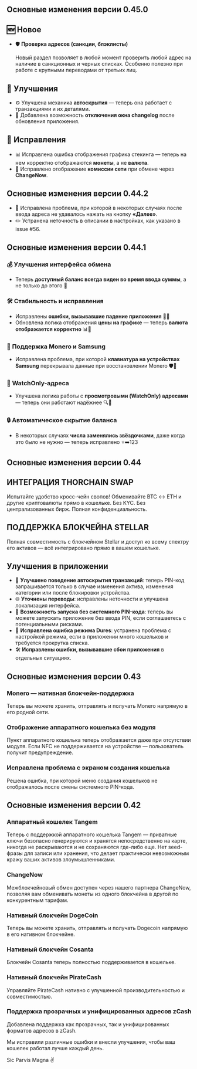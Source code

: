 ## Основные изменения версии 0.45.0


## 🆕 Новое

- 🛡 **Проверка адресов (санкции, блэклисты)**

  Новый раздел позволяет в любой момент проверить любой адрес на наличие в санкционных и черных списках. Особенно полезно при работе с крупными переводами от третьих лиц.

## 🔧 Улучшения

- ⚙️ Улучшена механика **автоскрытия** — теперь она работает с транзакциями и их деталями.  
- 📴 Добавлена возможность **отключения окна changelog** после обновления приложения.

## 🐞 Исправления

- 📊 Исправлена ошибка отображения графика стекинга — теперь на нем корректно отображаются **монеты**, а не **валюта**.  
- 💸 Исправлено отображение **комиссии сети** при обмене через **ChangeNow**.



## Основные изменения версии 0.44.2

- 🐞 Исправлена проблема, при которой в некоторых случаях после ввода адреса не удавалось нажать на кнопку **«Далее»**.
- ✏️ Устранена неточность в описании в настройках, как указано в issue #56.



## Основные изменения версии 0.44.1


### 💰 **Улучшения интерфейса обмена**
- Теперь **доступный баланс всегда виден во время ввода суммы**, а не только до этого 🧮

### 🛠 **Стабильность и исправления**
- Исправлены **ошибки, вызывавшие падение приложения** 📱💥  
- Обновлена логика отображения **цены на графике** — теперь **валюта отображается корректно** 📊💸

### 📱 **Поддержка Monero и Samsung**
- Исправлена проблема, при которой **клавиатура на устройствах Samsung** перекрывала данные при восстановлении Monero 🛡️🔑

### 👀 **WatchOnly-адреса**
- Улучшена логика работы с **просмотровыми (WatchOnly) адресами** — теперь они работают надёжнее 🔍🔐

### 🔒 **Автоматическое скрытие баланса**
- В некоторых случаях **числа заменялись звёздочками**, даже когда это было не нужно — теперь исправлено ⭐➡️123



## Основные изменения версии 0.44


## ИНТЕГРАЦИЯ THORCHAIN SWAP

Испытайте удобство кросс-чейн свопов! Обменивайте BTC ↔ ETH и другие криптовалюты прямо в кошельке. Без KYC. Без централизованных бирж. Полная конфиденциальность.

## ПОДДЕРЖКА БЛОКЧЕЙНА STELLAR

Полная совместимость с блокчейном Stellar и доступ ко всему спектру его активов — всё интегрировано прямо в вашем кошельке.

## Улучшения в приложении

- 🔐 **Улучшено поведение автоскрытия транзакций**: теперь PIN-код запрашивается только в случае изменения актива, изменения категории или после блокировки устройства.
- 🌐 **Уточнены переводы**: исправлены неточности и улучшена локализация интерфейса.
- 🚫 **Возможность запуска без системного PIN-кода**: теперь вы можете запускать приложение без ввода PIN, если соглашаетесь с потенциальными рисками.
- 🧷 **Исправлена ошибка режима Dures**: устранена проблема с настройкой режима, если в приложении много кошельков и требуется прокрутка списка.
- 🛠️ **Исправлены ошибки, вызывавшие сбои приложения** в отдельных ситуациях.



## Основные изменения версии 0.43

### Monero — нативная блокчейн-поддержка

Теперь вы можете хранить, отправлять и получать Monero напрямую в его родной сети.

### Отображение аппаратного кошелька без модуля

Пункт аппаратного кошелька теперь отображается даже при отсутствии модуля.
Если NFC не поддерживается на устройстве — пользователь получит предупреждение.

### Исправлена проблема с экраном создания кошелька

Решена ошибка, при которой меню создания кошельков не отображалось после смены системного PIN-кода.



## Основные изменения версии 0.42


### Аппаратный кошелек Tangem

Теперь с поддержкой аппаратного кошелька Tangem — приватные ключи безопасно генерируются и хранятся непосредственно на карте, никогда не раскрываются и не сохраняются где-либо еще. Нет seed-фразы для записи или хранения, что делает практически невозможным кражу ваших активов злоумышленниками.

### ChangeNow

Межблокчейновый обмен доступен через нашего партнера ChangeNow, позволяя вам обменивать монеты из одного блокчейна в другой по конкурентным тарифам.

### Нативный блокчейн DogeCoin

Теперь вы можете хранить, отправлять и получать Dogecoin напрямую в его нативном блокчейне.

### Нативный блокчейн Cosanta

Блокчейн Cosanta теперь полностью поддерживается в кошельке.

### Нативный блокчейн PirateCash

Управляйте PirateCash нативно с улучшенной производительностью и совместимостью.

### Поддержка прозрачных и унифицированных адресов zCash

Добавлена поддержка как прозрачных, так и унифицированных форматов адресов в zCash.

Мы исправили различные ошибки и внесли улучшения, чтобы ваш кошелек работал лучше каждый день.

Sic Parvis Magna ✌️
